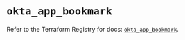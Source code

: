 # `okta_app_bookmark`

Refer to the Terraform Registry for docs: [`okta_app_bookmark`](https://registry.terraform.io/providers/okta/okta/4.6.3/docs/resources/app_bookmark).

